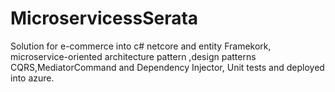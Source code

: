 # MicroservicessSerata
Solution  for  e-commerce into  c# netcore and entity Framekork, microservice-oriented architecture pattern ,design patterns CQRS,MediatorCommand and Dependency Injector,
Unit tests and deployed  into  azure.
